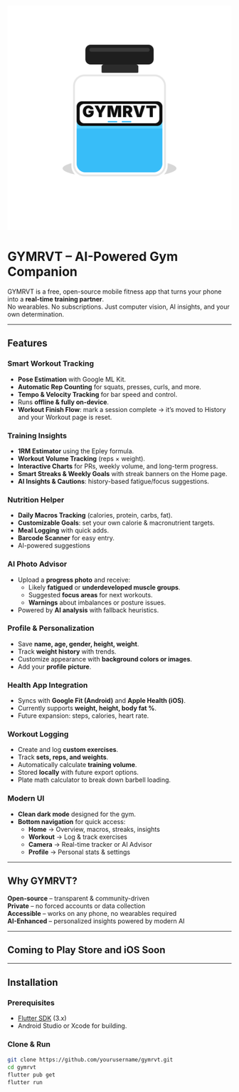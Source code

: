 ![GYMRVT Banner](assets/tflite_model/images/adaptive_fg_gymrvt_blue.svg)
#  GYMRVT – AI-Powered Gym Companion

GYMRVT is a free, open-source mobile fitness app that turns your phone into a **real-time training partner**.  
No wearables. No subscriptions. Just computer vision, AI insights, and your own determination.  

---

##  Features

###  Smart Workout Tracking
- **Pose Estimation** with Google ML Kit.
- **Automatic Rep Counting** for squats, presses, curls, and more.
- **Tempo & Velocity Tracking** for bar speed and control.
- Runs **offline & fully on-device**.
- **Workout Finish Flow**: mark a session complete → it’s moved to History and your Workout page is reset.

###  Training Insights
- **1RM Estimator** using the Epley formula.
- **Workout Volume Tracking** (reps × weight).
- **Interactive Charts** for PRs, weekly volume, and long-term progress.
- **Smart Streaks & Weekly Goals** with streak banners on the Home page.
- **AI Insights & Cautions**: history-based fatigue/focus suggestions.

###  Nutrition Helper
- **Daily Macros Tracking** (calories, protein, carbs, fat).
- **Customizable Goals**: set your own calorie & macronutrient targets.
- **Meal Logging** with quick adds.
- **Barcode Scanner** for easy entry.
- AI-powered suggestions

###  AI Photo Advisor
- Upload a **progress photo** and receive:
  - Likely **fatigued** or **underdeveloped muscle groups**.
  - Suggested **focus areas** for next workouts.
  - **Warnings** about imbalances or posture issues.
- Powered by **AI analysis** with fallback heuristics.

###  Profile & Personalization
- Save **name, age, gender, height, weight**.
- Track **weight history** with trends.
- Customize appearance with **background colors or images**.
- Add your **profile picture**.

###  Health App Integration
- Syncs with **Google Fit (Android)** and **Apple Health (iOS)**.
- Currently supports **weight, height, body fat %**.
- Future expansion: steps, calories, heart rate.

###  Workout Logging
- Create and log **custom exercises**.
- Track **sets, reps, and weights**.
- Automatically calculate **training volume**.
- Stored **locally** with future export options.
- Plate math calculator to break down barbell loading.

###  Modern UI
- **Clean dark mode** designed for the gym.
- **Bottom navigation** for quick access:
  - **Home** → Overview, macros, streaks, insights
  - **Workout** → Log & track exercises
  - **Camera** → Real-time tracker or AI Advisor
  - **Profile** → Personal stats & settings

---

##  Why GYMRVT?

 **Open-source** – transparent & community-driven  
 **Private** – no forced accounts or data collection  
 **Accessible** – works on any phone, no wearables required  
 **AI-Enhanced** – personalized insights powered by modern AI  

---

## Coming to Play Store and iOS Soon
---

##  Installation

### Prerequisites
- [Flutter SDK](https://flutter.dev/docs/get-started/install) (3.x)
- Android Studio or Xcode for building.

### Clone & Run
```bash
git clone https://github.com/yourusername/gymrvt.git
cd gymrvt
flutter pub get
flutter run